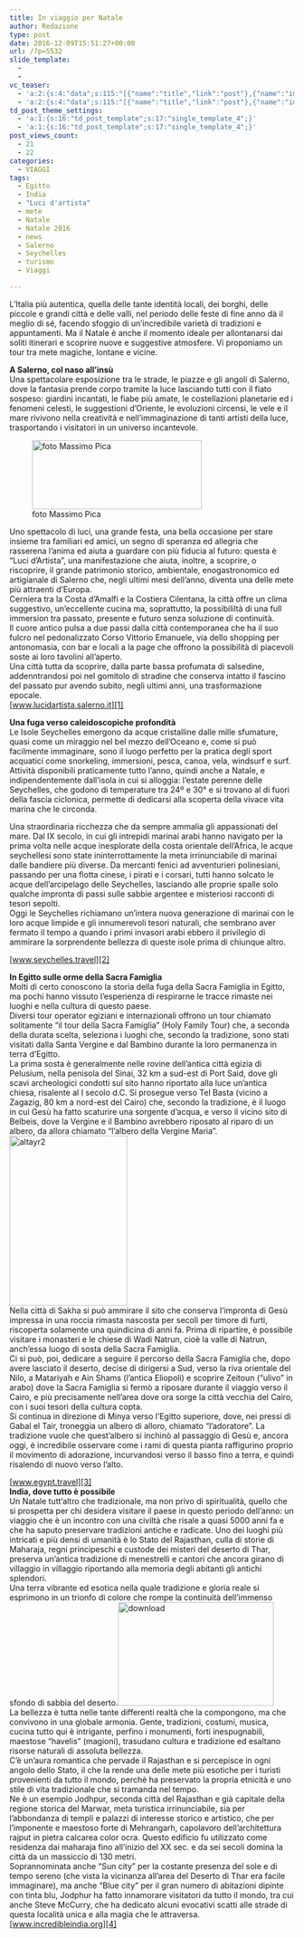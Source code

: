 ```yaml
---
title: In viaggio per Natale
author: Redazione
type: post
date: 2016-12-09T15:51:27+00:00
url: /?p=5532
slide_template:
  - 
  - 
vc_teaser:
  - 'a:2:{s:4:"data";s:115:"[{"name":"title","link":"post"},{"name":"image","image":"featured","link":"none"},{"name":"text","mode":"excerpt"}]";s:7:"bgcolor";s:0:"";}'
  - 'a:2:{s:4:"data";s:115:"[{"name":"title","link":"post"},{"name":"image","image":"featured","link":"none"},{"name":"text","mode":"excerpt"}]";s:7:"bgcolor";s:0:"";}'
td_post_theme_settings:
  - 'a:1:{s:16:"td_post_template";s:17:"single_template_4";}'
  - 'a:1:{s:16:"td_post_template";s:17:"single_template_4";}'
post_views_count:
  - 21
  - 22
categories:
  - VIAGGI
tags:
  - Egitto
  - India
  - "Luci d'artista"
  - mete
  - Natale
  - Natale 2016
  - news
  - Salerno
  - Seychelles
  - turismo
  - Viaggi

---
```

L’Italia più autentica, quella delle tante identità locali, dei borghi, delle piccole e grandi città e delle valli, nel periodo delle feste di fine anno dà il meglio di sé, facendo sfoggio di un&#8217;incredibile varietà di tradizioni e appuntamenti. Ma il Natale è anche il momento ideale per allontanarsi dai soliti itinerari e scoprire nuove e suggestive atmosfere. Vi proponiamo un tour tra mete magiche, lontane e vicine.

**A Salerno, col naso all&#8217;insù**  
Una spettacolare esposizione tra le strade, le piazze e gli angoli di Salerno, dove la fantasia prende corpo tramite la luce lasciando tutti con il fiato sospeso: giardini incantati, le fiabe più amate, le costellazioni planetarie ed i fenomeni celesti, le suggestioni d’Oriente, le evoluzioni circensi, le vele e il mare rivivono nella creatività e nell’immaginazione di tanti artisti della luce, trasportando i visitatori in un universo incantevole.

<figure id="attachment_5533" aria-describedby="caption-attachment-5533" style="width: 300px" class="wp-caption alignleft"><img decoding="async" loading="lazy" class="size-medium wp-image-5533" src="https://progressonline.it/wp-content/uploads/2016/12/slide1-300x122.jpg" alt="foto Massimo Pica" width="300" height="122" /><figcaption id="caption-attachment-5533" class="wp-caption-text">foto Massimo Pica</figcaption></figure>

Uno spettacolo di luci, una grande festa, una bella occasione per stare insieme tra familiari ed amici, un segno di speranza ed allegria che rasserena l’anima ed aiuta a guardare con più fiducia al futuro: questa è “Luci d’Artista”, una manifestazione che aiuta, inoltre, a scoprire, o riscoprire, il grande patrimonio storico, ambientale, enogastronomico ed artigianale di Salerno che, negli ultimi mesi dell&#8217;anno, diventa una delle mete più attraenti d’Europa.  
Cerniera tra la Costa d&#8217;Amalfi e la Costiera Cilentana, la città offre un clima suggestivo, un&#8217;eccellente cucina ma, soprattutto, la possibililtà di una full immersion tra passato, presente e futuro senza soluzione di continuità.  
Il cuore antico pulsa a due passi dalla città contemporanea che ha il suo fulcro nel pedonalizzato Corso Vittorio Emanuele, via dello shopping per antonomasia, con bar e locali a la page che offrono la possibilità di piacevoli soste ai loro tavolini all&#8217;aperto.  
Una città tutta da scoprire, dalla parte bassa profumata di salsedine, addenntrandosi poi nel gomitolo di stradine che conserva intatto il fascino del passato pur avendo subito, negli ultimi anni, una trasformazione epocale.  
[www.lucidartista.salerno.it][1]

**Una fuga verso caleidoscopiche profondità**  
Le Isole Seychelles emergono da acque cristalline dalle mille sfumature, quasi come un miraggio nel bel mezzo dell&#8217;Oceano e, come si può facilmente immaginare, sono il luogo perfetto per la pratica degli sport acquatici come snorkeling, immersioni, pesca, canoa, vela, windsurf e surf. Attività disponibili praticamente tutto l&#8217;anno, quindi anche a Natale, e indipendentemente dall’isola in cui si alloggia: l&#8217;estate perenne delle Seychelles, che godono di temperature tra 24º e 30° e si trovano al di fuori della fascia ciclonica, permette di dedicarsi alla scoperta della vivace vita marina che le circonda.

  
Una straordinaria ricchezza che da sempre ammalia gli appassionati del mare. Dal IX secolo, in cui gli intrepidi marinai arabi hanno navigato per la prima volta nelle acque inesplorate della costa orientale dell’Africa, le acque seychellesi sono state ininterrottamente la meta irrinunciabile di marinai dalle bandiere più diverse. Da mercanti fenici ad avventurieri polinesiani, passando per una flotta cinese, i pirati e i corsari, tutti hanno solcato le acque dell’arcipelago delle Seychelles, lasciando alle proprie spalle solo qualche impronta di passi sulle sabbie argentee e misteriosi racconti di tesori sepolti.  
Oggi le Seychelles richiamano un’intera nuova generazione di marinai con le loro acque limpide e gli innumerevoli tesori naturali, che sembrano aver fermato il tempo a quando i primi invasori arabi ebbero il privilegio di ammirare la sorprendente bellezza di queste isole prima di chiunque altro.

[www.seychelles.travel][2]

**In Egitto sulle orme della Sacra Famiglia**  
Molti di certo conoscono la storia della fuga della Sacra Famiglia in Egitto, ma pochi hanno vissuto l&#8217;esperienza di respirarne le tracce rimaste nei luoghi e nella cultura di questo paese.  
Diversi tour operator egiziani e internazionali offrono un tour chiamato solitamente &#8220;il tour della Sacra Famiglia&#8221; (Holy Family Tour) che, a seconda della durata scelta, seleziona i luoghi che, secondo la tradizione, sono stati visitati dalla Santa Vergine e dal Bambino durante la loro permanenza in terra d&#8217;Egitto.  
La prima sosta è generalmente nelle rovine dell&#8217;antica città egizia di Pelusium, nella penisola del Sinai, 32 km a sud-est di Port Said, dove gli scavi archeologici condotti sul sito hanno riportato alla luce un&#8217;antica chiesa, risalente al I secolo d.C. Si prosegue verso Tel Basta (vicino a Zagazig, 80 km a nord-est del Cairo) che, secondo la tradizione, è il luogo in cui Gesù ha fatto scaturire una sorgente d&#8217;acqua, e verso il vicino sito di Belbeis, dove la Vergine e il Bambino avrebbero riposato al riparo di un albero, da allora chiamato “l&#8217;albero della Vergine Maria”.<img decoding="async" loading="lazy" class="size-medium wp-image-5534 alignright" src="https://progressonline.it/wp-content/uploads/2016/12/altayr2-208x300.jpg" alt="altayr2" width="208" height="300" />  
Nella città di Sakha si può ammirare il sito che conserva l&#8217;impronta di Gesù impressa in una roccia rimasta nascosta per secoli per timore di furti, riscoperta solamente una quindicina di anni fa. Prima di ripartire, è possibile visitare i monasteri e le chiese di Wadi Natrun, cioè la valle di Natrun, anch&#8217;essa luogo di sosta della Sacra Famiglia.  
Ci si può, poi, dedicare a seguire il percorso della Sacra Famiglia che, dopo avere lasciato il deserto, decise di dirigersi a Sud, verso la riva orientale del Nilo, a Matariyah e Ain Shams (l&#8217;antica Eliopoli) e scoprire Zeitoun (&#8220;ulivo&#8221; in arabo) dove la Sacra Famiglia si fermò a riposare durante il viaggio verso il Cairo, e più precisamente nell&#8217;area dove ora sorge la città vecchia del Cairo, con i suoi tesori della cultura copta.  
Si continua in direzione di Minya verso l&#8217;Egitto superiore, dove, nei pressi di Gabal el Tair, troneggia un albero di alloro, chiamato &#8220;l&#8217;adoratore&#8221;. La tradizione vuole che quest&#8217;albero si inchinò al passaggio di Gesù e, ancora oggi, è incredibile osservare come i rami di questa pianta raffigurino proprio il movimento di adorazione, incurvandosi verso il basso fino a terra, e quindi risalendo di nuovo verso l&#8217;alto.

[www.egypt.travel][3]  
**India, dove tutto è possibile**  
Un Natale tutt&#8217;altro che tradizionale, ma non privo di spiritualità, quello che si prospetta per chi desidera visitare il paese in questo periodo dell&#8217;anno: un viaggio che è un incontro con una civiltà che risale a quasi 5000 anni fa e che ha saputo preservare tradizioni antiche e radicate. Uno dei luoghi più intricati e più densi di umanità è lo Stato del Rajasthan, culla di storie di Maharaja, regni principeschi e custode dei misteri del deserto di Thar, preserva un&#8217;antica tradizione di menestrelli e cantori che ancora girano di villaggio in villaggio riportando alla memoria degli abitanti gli antichi splendori.  
Una terra vibrante ed esotica nella quale tradizione e gloria reale si esprimono in un trionfo di colore che rompe la continuità dell&#8217;immenso sfondo di sabbia del deserto.<img decoding="async" loading="lazy" class="size-full wp-image-5535 alignleft" src="https://progressonline.it/wp-content/uploads/2016/12/download.jpg" alt="download" width="275" height="183" />  
La bellezza è tutta nelle tante differenti realtà che la compongono, ma che convivono in una globale armonia. Gente, tradizioni, costumi, musica, cucina tutto qui è intrigante, perfino i monumenti, forti inespugnabili, maestose &#8220;havelis” (magioni), trasudano cultura e tradizione ed esaltano risorse naturali di assoluta bellezza.  
C&#8217;è un&#8217;aura romantica che pervade il Rajasthan e si percepisce in ogni angolo dello Stato, il che la rende una delle mete più esotiche per i turisti provenienti da tutto il mondo, perchè ha preservato la propria etnicità e uno stile di vita tradizionale che si tramanda nel tempo.  
Ne è un esempio Jodhpur, seconda città del Rajasthan e già capitale della regione storica del Marwar, meta turistica irrinunciabile, sia per l&#8217;abbondanza di templi e palazzi di interesse storico e artistico, che per l&#8217;imponente e maestoso forte di Mehrangarh, capolavoro dell&#8217;architettura rajput in pietra calcarea color ocra. Questo edificio fu utilizzato come residenza dai maharaja fino all&#8217;inizio del XX sec. e da sei secoli domina la città da un massiccio di 130 metri.  
Soprannominata anche “Sun city” per la costante presenza del sole e di tempo sereno (che vista la vicinanza all&#8217;area del Deserto di Thar era facile immaginare), ma anche “Blue city” per il gran numero di abitazioni dipinte con tinta blu, Jodphur ha fatto innamorare visitatori da tutto il mondo, tra cui anche Steve McCurry, che ha dedicato alcuni evocativi scatti alle strade di questa località unica e alla magia che le attraversa.  
[www.incredibleindia.org][4]

 [1]: https://www.lucidartista.salerno.it
 [2]: https://www.seychelles.travel
 [3]: https://www.egypt.travel
 [4]: https://www.incredibleindia.org
